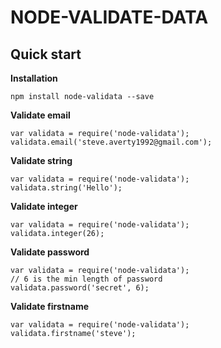
# NODE-VALIDATE-DATA

  

## Quick start

  **Installation**
 

    npm install node-validata --save

 **Validate email**
  

    var validata = require('node-validata');
	validata.email('steve.averty1992@gmail.com');
	
 **Validate string**
  

    var validata = require('node-validata');
	validata.string('Hello');
	
**Validate integer**

    var validata = require('node-validata');
	validata.integer(26);
	
**Validate password**

    var validata = require('node-validata');
    // 6 is the min length of password
	validata.password('secret', 6);

**Validate firstname**

    var validata = require('node-validata');
	validata.firstname('steve');